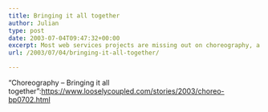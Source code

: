 ```yaml
---
title: Bringing it all together
author: Julian
type: post
date: 2003-07-04T09:47:32+00:00
excerpt: Most web services projects are missing out on choreography, a vital extra layer that assembles multiple services into coherent business processes
url: /2003/07/04/bringing-it-all-together/

---
```

&#8220;Choreography &#8211; Bringing it all together&#8221;:https://www.looselycoupled.com/stories/2003/choreo-bp0702.html